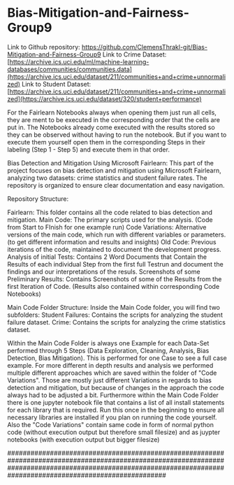 # Bias-Mitigation-and-Fairness-Group9

Link to Github repository: https://github.com/ClemensThrakl-git/Bias-Mitigation-and-Fairness-Group9
Link to Crime Dataset: [https://archive.ics.uci.edu/ml/machine-learning-databases/communities/communities.data](https://archive.ics.uci.edu/dataset/211/communities+and+crime+unnormalized)
Link to Student Dataset: [https://archive.ics.uci.edu/dataset/211/communities+and+crime+unnormalized](https://archive.ics.uci.edu/dataset/320/student+performance)

For the Fairlearn Notebooks always when opening them just run all cells, they are ment to be executed in the corresponding order that the cells are put in. 
The Notebooks already come executed with the results stored so they can be observed without having to run the notebook. But if you want to execute them yourself open them in the corresponding Steps in their labeling (Step 1 - Step 5) and execute them in that order.

Bias Detection and Mitigation Using Microsoft Fairlearn:
This part of the project focuses on bias detection and mitigation using Microsoft Fairlearn, analyzing two datasets: crime statistics and student failure rates. 
The repository is organized to ensure clear documentation and easy navigation.


Repository Structure:

Fairlearn: This folder contains all the code related to bias detection and mitigation.
	Main Code: The primary scripts used for the analysis. (Code from Start to FInish for one example run)
	Code Variations: Alternative versions of the main code, which run with different variables or parameters. (to get different information and results and insights)
	Old Code: Previous iterations of the code, maintained to document the development progress.
	Analysis of initial Tests: Contains 2 Word Documents that Contain the Results of each individual Step from the first full Testrun and document the findings and our interpretations of the resuls.
	Screenshots of some Preliminary Results: Contains Screenshots of some of the Results from the first Iteration of Code. (Results also contained within corresponding Code Notebooks)

Main Code Folder Structure:
Inside the Main Code folder, you will find two subfolders:
	Student Failures: Contains the scripts for analyzing the student failure dataset.
	Crime: Contains the scripts for analyzing the crime statistics dataset.


Within the Main Code Folder is always one Example for each Data-Set performed through 5 Steps (Data Exploration, Cleaning, Analysis, Bias Detection, Bias Mitigation). 
This is performed for one Case to see a full case example. For more different in depth results and analysis we performed multiple different approaches which are saved within the folder of "Code Variations". 
Those are mostly just different Variations in regards to bias detection and mitigation, but because of changes in the approach the code always had to be adjusted a bit.
Furthermore within the Main Code Folder there is one jupyter notebook file that contains a list of all install statements for each library that is required. Run this once in the beginning to ensure all necessary libraries are installed if you plan on running the code yourself.
Also the "Code Variations" contain same code in form of normal python code (without execution output but therefore small filesize) and as juypter notebooks (with execution output but bigger filesize)

#################################################################################################################################################################################################################
